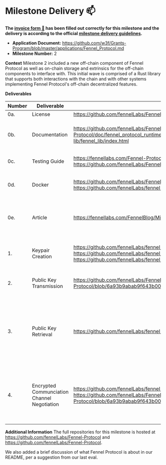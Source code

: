 # Milestone Delivery :mailbox:

**The [invoice form :pencil:](https://docs.google.com/forms/d/e/1FAIpQLSfmNYaoCgrxyhzgoKQ0ynQvnNRoTmgApz9NrMp-hd8mhIiO0A/viewform) has been filled out correctly for this milestone and the delivery is according to the official [milestone delivery guidelines](https://github.com/w3f/Grants-Program/blob/master/docs/milestone-deliverables-guidelines.md).**

- **Application Document:** https://github.com/w3f/Grants-Program/blob/master/applications/Fennel_Protocol.md
- **Milestone Number:** 2

**Context**
Milestone 2 included a new off-chain component of Fennel Protocol as well as on-chain storage and extrinsics for the off-chain components to interface with. This initial wave is comprised of a Rust library that supports both interactions with the chain and with other systems implementing Fennel Protocol's off-chain decentralized features.

**Deliverables**

| Number | Deliverable                                 | Link                                                                                                                                                                                                                    | Notes                                                                                                                                                                                                    |
| ------ | ------------------------------------------- | ----------------------------------------------------------------------------------------------------------------------------------------------------------------------------------------------------------------------- | -------------------------------------------------------------------------------------------------------------------------------------------------------------------------------------------------------- |
| 0a.    | License                                     | https://github.com/fennelLabs/Fennel-Protocol/blob/main/LICENSE                                                                                                                                                         | Unlicense.                                                                                                                                                                                               |
| 0b.    | Documentation                               | https://github.com/fennelLabs/Fennel-Protocol/wiki, https://fennellabs.com/Fennel-Protocol/doc/fennel_protocol_runtime/index.html, https://fennellabs.com/fennel-lib/fennel_lib/index.html                              | Documentation is provided both as generated inline documentation and a wiki.                                                                                                                             |
| 0c.    | Testing Guide                               | https://fennellabs.com/Fennel-Protocol/doc/fennel_protocol_runtime/index.html, https://github.com/fennelLabs/Fennel-Protocol/wiki/Testing-Milestone-1                                                                   | Both automated testing and extrinsics calls are outlined.                                                                                                                                                |
| 0d.    | Docker                                      | https://github.com/fennelLabs/Fennel-Protocol/blob/main/Dockerfile, https://github.com/fennelLabs/fennel-lib/blob/master/Dockerfile                                                                                     | Docker Compose is used to run tests, benchmarks, and documentation.                                                                                                                                      |
| 0e.    | Article                                     | https://fennellabs.com/FennelBlog/Milestone-Two/                                                                                                                                                                        | Self-hosted announcement article describing the purpose of the material included in this milestone.                                                                                                      |
| 1.     | Keypair Creation                            | https://github.com/fennelLabs/fennel-lib/blob/master/src/rsa_tools/mod.rs, https://github.com/fennelLabs/fennel-lib/tree/master/src/aes_tools, https://github.com/fennelLabs/fennel-lib/blob/master/src/dh_tools/mod.rs | Wrappers for RSA, AES, and Diffie-Hellman cryptographic functions.                                                                                                                                       |
| 2.     | Public Key Transmission                     | https://github.com/fennelLabs/Fennel-Protocol/blob/6a93b9abab9f643b001756597323f4882012714b/pallets/keystore/src/lib.rs#L67                                                                                             | RSA keys are handled through most of the Keystore module's extrinsics.                                                                                                                                   |
| 3.     | Public Key Retrieval                        | https://github.com/fennelLabs/fennel-lib/blob/master/src/fennel/mod.rs#L153                                                                                                                                             | Rather than relying on an extrinsic, we offloaded compute for this task to a function provided by our fennel-lib. The given link points to our file containing subxt functions to interact with our RPC. |
| 4.     | Encrypted Communciation Channel Negotiation | https://github.com/fennelLabs/fennel-lib/blob/master/src/dh_tools/mod.rs, https://github.com/fennelLabs/Fennel-Protocol/blob/6a93b9abab9f643b001756597323f4882012714b/pallets/keystore/src/lib.rs#L95                   | This is split up between the issue_encryption_key extrinsic, storage handlers, and off-chain functions to handle key generation and encryption.                                                          |

**Additional Information**
The full repositories for this milestone is hosted at https://github.com/fennelLabs/Fennel-Protocol and https://github.com/fennelLabs/Fennel-Protocol.

We also added a brief discussion of what Fennel Protocol is about in our README, per a suggestion from our last eval.
